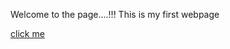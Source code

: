 Welcome to the page....!!!
This is my first webpage 


<a href='https://yogeshwadekars.github.io/First-website/site/fp.html'>click me</a>
